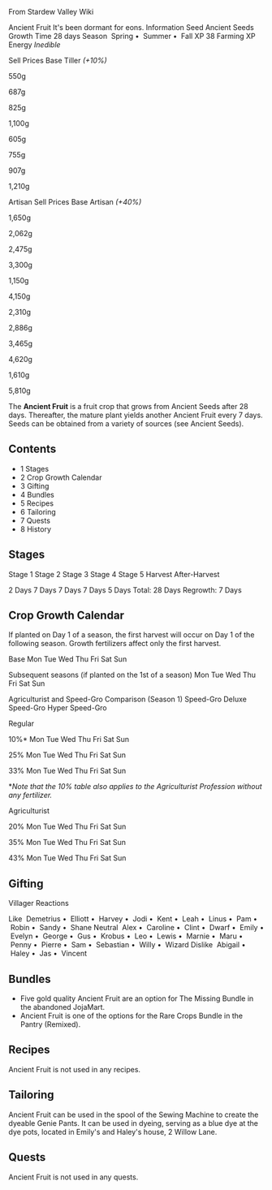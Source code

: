 From Stardew Valley Wiki

Ancient Fruit It's been dormant for eons. Information Seed Ancient Seeds Growth Time 28 days Season  Spring •  Summer •  Fall XP 38 Farming XP Energy *Inedible*

Sell Prices Base Tiller *(+10%)*

550g

687g

825g

1,100g

605g

755g

907g

1,210g

Artisan Sell Prices Base Artisan *(+40%)*

1,650g

2,062g

2,475g

3,300g

1,150g

4,150g

2,310g

2,886g

3,465g

4,620g

1,610g

5,810g

The **Ancient Fruit** is a fruit crop that grows from Ancient Seeds after 28 days. Thereafter, the mature plant yields another Ancient Fruit every 7 days. Seeds can be obtained from a variety of sources (see Ancient Seeds).

## Contents

- 1 Stages
- 2 Crop Growth Calendar
- 3 Gifting
- 4 Bundles
- 5 Recipes
- 6 Tailoring
- 7 Quests
- 8 History

## Stages

Stage 1 Stage 2 Stage 3 Stage 4 Stage 5 Harvest After-Harvest

2 Days 7 Days 7 Days 7 Days 5 Days Total: 28 Days Regrowth: 7 Days

## Crop Growth Calendar

If planted on Day 1 of a season, the first harvest will occur on Day 1 of the following season. Growth fertilizers affect only the first harvest.

Base Mon Tue Wed Thu Fri Sat Sun

Subsequent seasons (if planted on the 1st of a season) Mon Tue Wed Thu Fri Sat Sun

Agriculturist and Speed-Gro Comparison (Season 1) Speed-Gro Deluxe Speed-Gro Hyper Speed-Gro

Regular

10%* Mon Tue Wed Thu Fri Sat Sun

25% Mon Tue Wed Thu Fri Sat Sun

33% Mon Tue Wed Thu Fri Sat Sun

\**Note that the 10% table also applies to the Agriculturist Profession without any fertilizer.*

Agriculturist

20% Mon Tue Wed Thu Fri Sat Sun

35% Mon Tue Wed Thu Fri Sat Sun

43% Mon Tue Wed Thu Fri Sat Sun

## Gifting

Villager Reactions

Like  Demetrius •  Elliott •  Harvey •  Jodi •  Kent •  Leah •  Linus •  Pam •  Robin •  Sandy •  Shane Neutral  Alex •  Caroline •  Clint •  Dwarf •  Emily •  Evelyn •  George •  Gus •  Krobus •  Leo •  Lewis •  Marnie •  Maru •  Penny •  Pierre •  Sam •  Sebastian •  Willy •  Wizard Dislike  Abigail •  Haley •  Jas •  Vincent

## Bundles

- Five gold quality Ancient Fruit are an option for The Missing Bundle in the abandoned JojaMart.
- Ancient Fruit is one of the options for the Rare Crops Bundle in the Pantry (Remixed).

## Recipes

Ancient Fruit is not used in any recipes.

## Tailoring

Ancient Fruit can be used in the spool of the Sewing Machine to create the dyeable Genie Pants. It can be used in dyeing, serving as a blue dye at the dye pots, located in Emily's and Haley's house, 2 Willow Lane.

## Quests

Ancient Fruit is not used in any quests.
